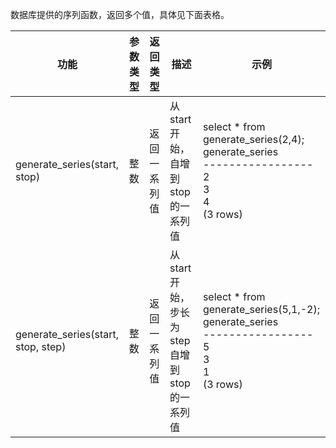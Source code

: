 

数据库提供的序列函数，返回多个值，具体见下面表格。

| 功能                         | 参数类型 | 返回类型 | 描述                                | 示例                                                     |
| ------------------------ | -------------- | ------------ | ------------------------------ | -------------------------------------------------- |
| generate_series(start, stop)       | 整数            | 返回一系列值  | 从start开始，自增到stop的一系列值           | select * from generate_series(2,4);<br>generate_series<br>-----------------<br> 2<br>3<br> 4<br>(3 rows) |
| generate_series(start, stop, step) | 整数            | 返回一系列值  | 从start开始，步长为step自增到stop的一系列值 | select * from generate_series(5,1,-2);<br> generate_series <br>-----------------<br> 5<br>3<br>1<br>(3 rows) |

 
